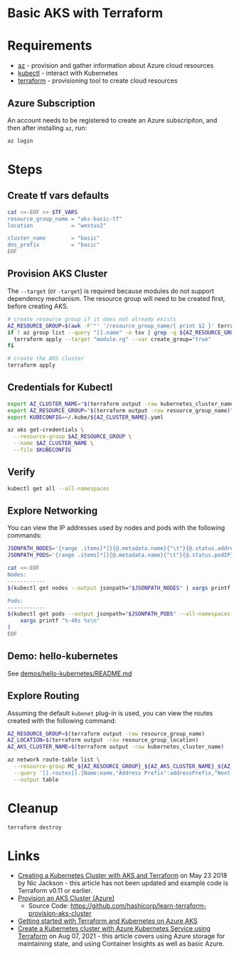 # Basic AKS with Terraform

# Requirements

  * [az](https://docs.microsoft.com/cli/azure/install-azure-cli) - provision and gather information about Azure cloud resources
  * [kubectl](https://kubernetes.io/docs/tasks/tools/) - interact with Kubernetes
  * [terraform](https://www.terraform.io/) - provisioning tool to create cloud resources

## Azure Subscription

An account needs to be registered to create an Azure subscripiton, and then after installing `az`, run:

```bash
az login
```

# Steps

## Create tf vars defaults

```bash
cat <<-EOF >> $TF_VARS
resource_group_name = "aks-basic-tf"
location            = "westus2"

cluster_name        = "basic"
dns_prefix          = "basic"
EOF
```

## Provision AKS Cluster

The `--target` (or `-target`) is required because modules do not support dependency mechanism. The resource group will need to be created first, before creating AKS.

```bash
# create resource group if it does not already exists
AZ_RESOURCE_GROUP=$(awk -F'"' '/resource_group_name/{ print $2 }' terraform.tfvars)
if ! az group list --query "[].name" -o tsv | grep -q ${AZ_RESOURCE_GROUP}; then
  terraform apply --target "module.rg" --var create_group="true"
fi

# create the AKS cluster
terraform apply
```

## Credentials for Kubectl

```bash
export AZ_CLUSTER_NAME="$(terraform output -raw kubernetes_cluster_name)"
export AZ_RESOURCE_GROUP="$(terraform output -raw resource_group_name)"
export KUBECONFIG=~/.kube/${AZ_CLUSTER_NAME}.yaml

az aks get-credentials \
  --resource-group $AZ_RESOURCE_GROUP \
  --name $AZ_CLUSTER_NAME \
  --file $KUBECONFIG
```

## Verify

```bash
kubectl get all --all-namespaces
```

## Explore Networking

You can view the IP addresses used by nodes and pods with the following commands:

```bash
JSONPATH_NODES='{range .items[*]}{@.metadata.name}{"\t"}{@.status.addresses[?(@.type == "InternalIP")].address}{"\n"}{end}'
JSONPATH_PODS='{range .items[*]}{@.metadata.name}{"\t"}{@.status.podIP}{"\n"}{end}'

cat <<-EOF
Nodes:
------------
$(kubectl get nodes --output jsonpath="$JSONPATH_NODES" | xargs printf "%-40s %s\n")

Pods:
------------
$(kubectl get pods --output jsonpath="$JSONPATH_PODS" --all-namespaces | \
    xargs printf "%-40s %s\n"
)
EOF
```

## Demo: hello-kubernetes

See [demos/hello-kubernetes/README.md](../demos/hello-kubernetes/README.md)

## Explore Routing

Assuming the default `kubenet` plug-in is used, you can view the routes created with the following command:

```bash
AZ_RESOURCE_GROUP=$(terraform output -raw resource_group_name)
AZ_LOCATION=$(terraform output -raw resource_group_location)
AZ_AKS_CLUSTER_NAME=$(terraform output -raw kubernetes_cluster_name)

az network route-table list \
  --resource-group MC_${AZ_RESOURCE_GROUP}_${AZ_AKS_CLUSTER_NAME}_${AZ_LOCATION} \
  --query '[].routes[].{Name:name,"Address Prefix":addressPrefix,"Next hop IP address":nextHopIpAddress}' \
  --output table
```

# Cleanup

```bash
terraform destroy
```

# Links

* [Creating a Kubernetes Cluster with AKS and Terraform](https://www.hashicorp.com/blog/kubernetes-cluster-with-aks-and-terraform) on May 23 2018 by Nic Jackson - this article has not been updated and example code is Terraform v0.11 or earlier.
* [Provision an AKS Cluster (Azure)](https://learn.hashicorp.com/tutorials/terraform/aks)
  * Source Code: https://github.com/hashicorp/learn-terraform-provision-aks-cluster
* [Getting started with Terraform and Kubernetes on Azure AKS](https://learnk8s.io/terraform-aks)
* [Create a Kubernetes cluster with Azure Kubernetes Service using Terraform](https://docs.microsoft.com/azure/developer/terraform/create-k8s-cluster-with-tf-and-aks) on Aug 07, 2021 - this article covers using Azure storage for maintaining state, and using Container Insights as well as basic Azure.

